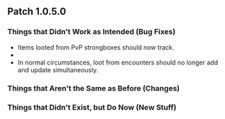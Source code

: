 ## Patch 1.0.5.0
### Things that Didn't Work as Intended (Bug Fixes)
- Items looted from PvP strongboxes should now track.
-
- In normal circumstances, loot from encounters should no longer add and update simultaneously.

### Things that Aren't the Same as Before (Changes)

### Things that Didn't Exist, but Do Now (New Stuff)